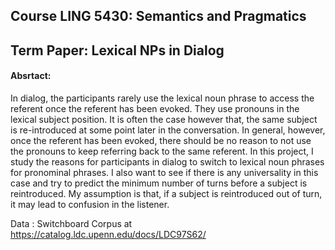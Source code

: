 ## Course LING 5430: Semantics and Pragmatics
## Term Paper: Lexical NPs in Dialog
#### Absrtact: 
In dialog, the participants rarely use the lexical noun phrase to access the referent once the referent has been evoked. They use pronouns in the lexical subject position. It is often the case however that, the same subject is re-introduced at some point later in the conversation. In general, however, once the referent has been evoked, there should be no reason to not use the pronouns to keep referring back to the same referent. 
In this project, I study the reasons for participants in dialog to switch to lexical noun phrases for pronominal phrases. I also want to see if there is any universality in this case and try to predict the minimum number of turns before a subject is reintroduced. My assumption is that, if a subject is reintroduced out of turn, it may lead to confusion in the listener.

Data : Switchboard Corpus at https://catalog.ldc.upenn.edu/docs/LDC97S62/
